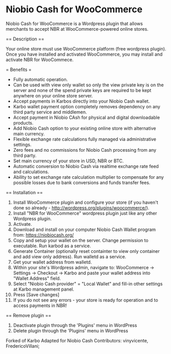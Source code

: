 # Niobio Cash for WooCommerce

Niobio Cash for WooCommerce is a Wordpress plugin that allows merchants to accept NBR at WooCommerce-powered online stores.

== Description ==

Your online store must use WooCommerce platform (free wordpress plugin).
Once you have installed and activated WooCommerce, you may install and activate NBR for WooCommece.

= Benefits =

* Fully automatic operation.
* Can be used with view only wallet so only the view private key is on the server and none of the spend private keys are required to be kept anywhere on your online store server.
* Accept payments in Karbos directly into your Niobio Cash wallet.
* Karbo wallet payment option completely removes dependency on any third party service and middlemen.
* Accept payment in Niobio CAsh for physical and digital downloadable products.
* Add Niobio Cash option to your existing online store with alternative main currency.
* Flexible exchange rate calculations fully managed via administrative settings.
* Zero fees and no commissions for Niobio Cash processing from any third party.
* Set main currency of your store in USD, NBR or BTC.
* Automatic conversion to Niobio Cash via realtime exchange rate feed and calculations.
* Ability to set exchange rate calculation multiplier to compensate for any possible losses due to bank conversions and funds transfer fees.


== Installation ==


1.  Install WooCommerce plugin and configure your store (if you haven't done so already - http://wordpress.org/plugins/woocommerce/).
2.  Install "NBR for WooCommerce" wordpress plugin just like any other Wordpress plugin.
3.  Activate.
4.  Download and install on your computer Niobio Cash Wallet program from: https://niobiocash.org/
5.  Copy and setup your wallet on the server. Change permission to executable. Run karbod as a service.
6.  Generate Container (optionally reset containter to view only container and add view only address). Run walletd as a service.
7.  Get your wallet address from walletd.
8.  Within your site's Wordpress admin, navigate to:
	    WooCommerce -> Settings -> Checkout -> Karbo
	    and paste your wallet address into "Wallet Address" field.
9.  Select "Niobio Cash provider" = "Local Wallet" and fill-in other settings at Karbo management panel.
10. Press [Save changes]
11. If you do not see any errors - your store is ready for operation and to access payments in NBR!


== Remove plugin ==

1. Deactivate plugin through the 'Plugins' menu in WordPress
2. Delete plugin through the 'Plugins' menu in WordPress

Forked of Karbo
Adapted for Niobio Cash
Contributors: vinyvicente, FredericoVillani;
